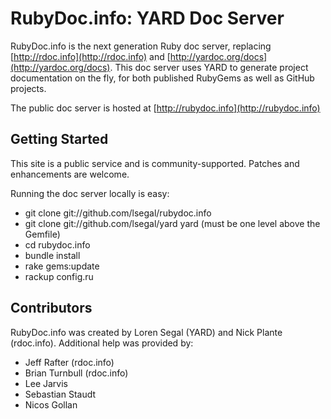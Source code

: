 RubyDoc.info: YARD Doc Server
===============================

RubyDoc.info is the next generation Ruby doc server, replacing
[http://rdoc.info](http://rdoc.info) and
[http://yardoc.org/docs](http://yardoc.org/docs).
This doc server uses YARD to generate project documentation on the fly, for
both published RubyGems as well as GitHub projects.

The public doc server is hosted at [http://rubydoc.info](http://rubydoc.info)

Getting Started
---------------

This site is a public service and is community-supported. Patches and
enhancements are welcome.

Running the doc server locally is easy:

* git clone git://github.com/lsegal/rubydoc.info
* git clone git://github.com/lsegal/yard yard (must be one level above the Gemfile)
* cd rubydoc.info
* bundle install
* rake gems:update
* rackup config.ru

Contributors
------------

RubyDoc.info was created by Loren Segal (YARD) and Nick Plante (rdoc.info).
Additional help was provided by:

* Jeff Rafter (rdoc.info)
* Brian Turnbull (rdoc.info)
* Lee Jarvis
* Sebastian Staudt
* Nicos Gollan
